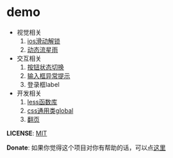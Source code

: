 demo
=

+ 视觉相关
	1. [ios滑动解锁](http://wyicwx.github.io/demo/dist/sliding-effect/)
	2. [动态流星雨](http://wyicwx.github.io/demo/dist/meteor/)
+ 交互相关
	1. [按钮状态切换](http://wyicwx.github.io/demo/dist/button-slide/)
	2. [输入框异常提示](http://wyicwx.github.io/demo/dist/input-error/)
	3. 登录框label
+ 开发相关
	1. [less函数库](http://wyicwx.github.io/demo/dist/lessFunction/fn.less)
	2. [css通用类global](http://wyicwx.github.io/demo/dist/commonCss/common.css)
	3. [翻页](http://wyicwx.github.io/demo/dist/turn/)

**LICENSE**: [MIT](/LICENSE) 

**Donate**: 如果你觉得这个项目对你有帮助的话，可以点[这里](/Donate.md)